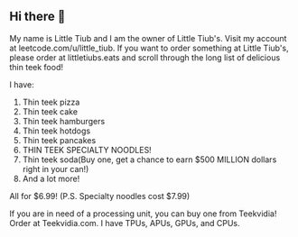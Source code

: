 ## Hi there 👋

My name is Little Tiub and I am the owner of Little Tiub's. Visit my account at leetcode.com/u/little_tiub.
If you want to order something at Little Tiub's, please order at littletiubs.eats and scroll through the long list of delicious thin teek food!


I have:
1. Thin teek pizza
2. Thin teek cake
3. Thin teek hamburgers
4. Thin teek hotdogs
5. Thin teek pancakes
6. THIN TEEK SPECIALTY NOODLES!
7. Thin teek soda(Buy one, get a chance to earn $500 MILLION dollars right in your can!)
8. And a lot more!

All for $6.99!
(P.S. Specialty noodles cost $7.99)

If you are in need of a processing unit, you can buy one from Teekvidia! Order at Teekvidia.com.
I have TPUs, APUs, GPUs, and CPUs.
